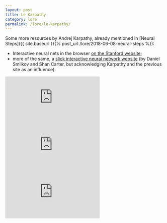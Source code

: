 ```yaml
---
layout: post
title: Le Karpathy
category: lore
permalink: /lore/le-karpathy/
---
```


Some more resources by Andrej Karpathy, already mentioned in [Neural Steps]({{ site.baseurl }}{% post_url /lore/2018-06-08-neural-steps %}):  

- Interactive neural nets in the browser [on the Stanford website](https://cs.stanford.edu/people/karpathy/convnetjs/);
- more of the same, a [slick interactive neural network website](http://playground.tensorflow.org/#activation=tanh&batchSize=10&dataset=circle&regDataset=reg-plane&learningRate=0.03&regularizationRate=0&noise=0&networkShape=4,2&seed=0.18260&showTestData=false&discretize=false&percTrainData=50&x=true&y=true&xTimesY=false&xSquared=false&ySquared=false&cosX=false&sinX=false&cosY=false&sinY=false&collectStats=false&problem=classification&initZero=false&hideText=false) (by Daniel Smilkov and Shan Carter, but acknowledging Karpathy and the previous site as an influence). 

<div class="video-container">
<iframe max-width="100%" height="auto" src="https://www.youtube.com/embed/qPcCk1V1JO8" frameborder="0" allow="autoplay; encrypted-media" allowfullscreen></iframe>
</div>

<div class="video-container">
<iframe max-width="100%" height="auto" src="https://www.youtube.com/embed/yCC09vCHzF8" frameborder="0" allow="autoplay; encrypted-media" allowfullscreen></iframe>
</div>

<div class="video-container">
<iframe max-width="100%" height="auto" src="https://www.youtube.com/embed/6niqTuYFZLQ" frameborder="0" allow="autoplay; encrypted-media" allowfullscreen></iframe>
</div>
